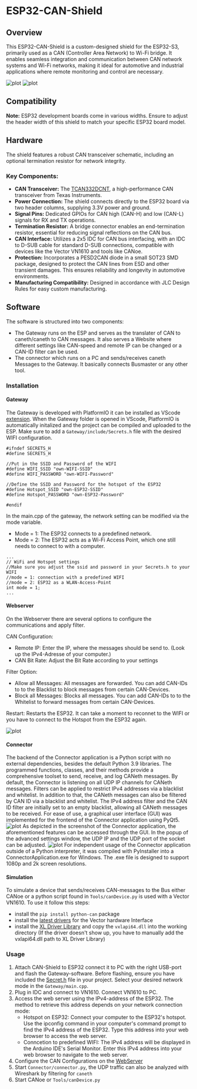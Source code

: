 # ESP32-CAN-Shield

## Overview

This ESP32-CAN-Shield is a custom-designed shield for the ESP32-S3, primarily used as a CAN (Controller Area Network) to Wi-Fi bridge. It enables seamless integration and communication between CAN network systems and Wi-Fi networks, making it ideal for automotive and industrial applications where remote monitoring and control are necessary.

![plot](Images/Overview_Hotspot.png)
![plot](Images/Overview_WIFI.png)

## Compatibility

**Note:** ESP32 development boards come in various widths. Ensure to adjust the header width of this shield to match your specific ESP32 board model.

## Hardware

The shield features a robust CAN transceiver schematic, including an optional termination resistor for network integrity.

### Key Components:

- **CAN Transceiver:** The [TCAN332DCNT](https://www.ti.com/lit/ds/symlink/tcan332.pdf?ts=1706343800000&ref_url=https%253A%252F%252Fwww.ti.com%252Fproduct%252FTCAN332%252Fpart-details%252FTCAN332D), a high-performance CAN transceiver from Texas Instruments.
- **Power Connection:** The shield connects directly to the ESP32 board via two header columns, supplying 3.3V power and ground.
- **Signal Pins:** Dedicated GPIOs for CAN high (CAN-H) and low (CAN-L) signals for RX and TX operations.
- **Termination Resistor:** A bridge connector enables an end-termination resistor, essential for reducing signal reflections on the CAN bus.
- **CAN Interface:** Utilizes a 2x5 IDC for CAN bus interfacing, with an IDC to D-SUB cable for standard D-SUB connections, compatible with devices like the Vector VN1610 and tools like CANoe.
- **Protection:** Incorporates a PESD2CAN diode in a small SOT23 SMD package, designed to protect the CAN lines from ESD and other transient damages. This ensures reliability and longevity in automotive environments.
- **Manufacturing Compatibility:** Designed in accordance with JLC Design Rules for easy custom manufacturing.

## Software

The software is structured into two components:

- The Gateway runs on the ESP and serves as the translater of CAN to caneth/caneth to CAN messages. It also serves a Website where different settings like CAN-speed and remote IP can be changed or a CAN-ID filter can be used.
- The connector which runs on a PC and sends/receives caneth Messages to the Gateway. It basically connects Busmaster or any other tool.

### Installation

#### Gateway

The Gateway is developed with PlatformIO it can be installed as VScode [extension](https://marketplace.visualstudio.com/items?itemName=platformio.platformio-ide). When the Gateway folder is opened in VScode, PlatformIO is automatically initalized and the project can be compiled and uploaded to the ESP. Make sure to add a `Gateway/include/Secrets.h` file with the desired WIFI configuration.

```
#ifndef SECRETS_H
#define SECRETS_H

//Put in the SSID and Password of the WIFI
#define WIFI_SSID "own-WIFI-SSID"
#define WIFI_PASSWORD "own-WIFI-Password"

//Define the SSID and Password for the hotspot of the ESP32
#define Hotspot_SSID "own-ESP32-SSID"
#define Hotspot_PASSWORD "own-ESP32-Password"

#endif
```

In the main.cpp of the gateway, the network setting can be modified via the mode variable.

- Mode = 1: The ESP32 connects to a predefined network.
- Mode = 2: The ESP32 acts as a Wi-Fi Access Point, which one still needs to connect to with a computer.

```
...
// WiFi and Hotspot settings
//Make sure you adjust the ssid and password in your Secrets.h to your WIFI
//mode = 1: connection with a predefined WIFI
//mode = 2: ESP32 as a WLAN-Access-Point
int mode = 1;
...
```
#### Webserver
On the Webserver there are several options to configure the communications and apply filter.

CAN Configuration:
- Remote IP: Enter the IP, where the messages should be send to. (Look up the IPv4-Adresse of your computer.)
- CAN Bit Rate: Adjust the Bit Rate according to your settings

Filter Option:
- Allow all Messages: All messages are forwarded. You can add CAN-IDs to to the Blacklist to block messages from certain CAN-Devices.
- Block all Messages: Blocks all messages. You can add CAN-IDs to to the Whitelist to forward messages from certain CAN-Devices.

Restart: Restarts the ESP32. It can take a moment to reconnet to the WIFI or you have to connect to the Hotspot from the ESP32 again.

![plot](Images/Webserver.png)

#### Connector

The backend of the Connector application is a Python script with no external dependencies, besides the default Python 3.9 libraries. The programmed functions, classes, and their methods provide a comprehensive toolset to send, receive, and log CANeth messages. By default, the Connector is listening on all UDP IP channels for CANeth messages. Filters can be applied to restrict IPv4 addresses via a blacklist and whitelist. In addition to that, the CANeth messages can also be filtered by CAN ID via a blacklist and whitelist. The IPv4 address filter and the CAN ID filter are initially set to an empty blacklist, allowing all CANeth messages to be received. For ease of use, a graphical user interface (GUI) was implemented for the frontend of the Connector application using PyQt5. 
![plot](Images/ConnectorApplication.png)
As depicted in the screenshot of the Connector application, the aforementioned features can be accessed through the GUI. In the popup of the advanced settings window, the UDP IP and the UDP port of the socket can be adjusted.
![plot](Images/AdvancedSettings.png)
For independent usage of the Connector application outside of a Python interpreter, it was compiled with PyInstaller into a ConnectorApplication.exe for Windows. The .exe file is designed to support 1080p and 2k screen resolutions.

#### Simulation

To simulate a device that sends/receives CAN-messages to the Bus either CANoe or a python script found in `Tools/canDevice.py` is used with a Vector VN1610. To use it follow this steps:

- install the `pip install python-can` package
- install the [latest drivers](https://www.vector.com/int/en/support-downloads/download-center/#product=%5B%2256540%22%5D&downloadType=%5B%22drivers%22%5D&tab=1&pageSize=30&sort=date&order=desc) for the Vector hardware Interface
- install the [XL Driver Library](https://www.vector.com/int/en/support-downloads/download-center/#product=%5B%22175%22%5D&downloadType=%5B%22drivers%22%5D&tab=1&pageSize=15&sort=date&order=desc) and copy the `vxlapi64.dll` into the working directory (If the driver doesn't show up, you have to manually add the vxlapi64.dll path to XL Driver Library)

### Usage

1. Attach CAN-Shield to ESP32 connect it to PC with the right USB-port and flash the Gateway-software. Before flashing, ensure you have included the [Secret.h](https://github.com/X1L3F/ESP32-CAN-Shield?tab=readme-ov-file#gateway) file in your project. Select your desired network mode in the `Gateway/main.cpp`.
2. Plug in IDC and connect to VN1610. Connect VN1610 to PC.
3. Access the web server using the IPv4-address of the ESP32. The method to retrieve this address depends on your network connection mode:
   - Hotspot on ESP32: Connect your computer to the ESP32's hotspot. Use the ipconfig command in your computer's command prompt to find the IPv4 address of the ESP32. Type this address into your web browser to access the web server.
   - Conncetion to predefined WIFI: The IPv4 address will be displayed in the Arduino IDE's Serial Monitor. Enter this IPv4 address into your web browser to navigate to the web server.
4. Configure the CAN Configurations on the [WebServer](https://github.com/X1L3F/ESP32-CAN-Shield?tab=readme-ov-file#webserver)
5. Start `Connector/connector.py`, the UDP traffic can also be analyzed with Wireshark by filtering for `caneth`
6. Start CANoe or `Tools/canDevice.py`
